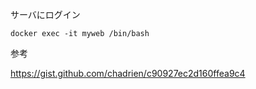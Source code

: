 

サーバにログイン

```
docker exec -it myweb /bin/bash
```

参考

https://gist.github.com/chadrien/c90927ec2d160ffea9c4
